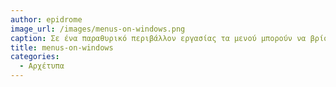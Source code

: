 ```yaml
---
author: epidrome
image_url: /images/menus-on-windows.png
caption: Σε ένα παραθυρικό περιβάλλον εργασίας τα μενού μπορούν να βρίσκονται στην κορυφή των παραθύρων την εφαρμογής
title: menus-on-windows
categories:
  - Αρχέτυπα
---
```

